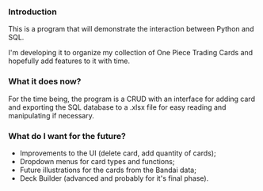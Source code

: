 ### Introduction

This is a program that will demonstrate the interaction between Python and SQL.

I'm developing it to organize my collection of One Piece Trading Cards and hopefully add features to it with time.

### What it does now?

For the time being, the program is a CRUD with an interface for adding card and exporting the SQL database to a .xlsx file for easy reading and manipulating if necessary.

### What do I want for the future?

 - Improvements to the UI (delete card, add quantity of cards);
 - Dropdown menus for card types and functions;
 - Future illustrations for the cards from the Bandai data;
 - Deck Builder (advanced and probably for it's final phase).